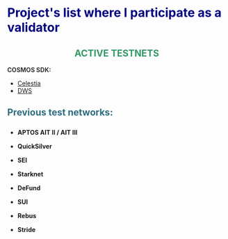 <p style="text-align: center;><img src="https://cdn4.iconfinder.com/data/icons/cryptocurrency-and-blockchain-technology-1/64/network-validation-block-blockchain-technology-512.png"></img></p>
<h1><span style="color: #000080;">Project's list where I participate as a validator</span></h1>
<h2 style="text-align: center;"><span style="color: #0000ff;"><span style="color: #339966;"><strong>ACTIVE TESTNETS</strong></span></span></h2>
<p style="color: #2e6c80;"><strong><span style="color: #333333;">COSMOS SDK:</span></strong></p>
<ul>
<li><a title="Celestia" href="https://celestia.explorers.guru/validator/celestiavaloper1xm6xlh80jxaxsar0ga7r2ep0j4pdy8aumdxtu5" target="_blank">Celestia</a></li>
<li><a title="DWS" href="https://dws.explorers.guru/validator/dewebvaloper10ehfeamddx9atyq9kll83c9szl522ywfg8jf9l" target="_blank">DWS</a></li>
</ul>
<h2 style="color: #2e6c80;">Previous test networks:</h2>
<ul style="list-style-position: initial; list-style-image: initial; font-size: 14px; line-height: 32px; font-weight: bold;">
<li style="clear: both;">APTOS AIT II / AIT III&nbsp;</li>
<li style="clear: both;">QuickSilver</li>
<li style="clear: both;">SEI</li>
<li style="clear: both;">Starknet</li>
<li style="clear: both;">DeFund</li>
<li style="clear: both;">SUI</li>
<li>Rebus</li>
<li>Stride</li>
</ul>
<p>&nbsp; &nbsp; &nbsp; &nbsp; &nbsp; &nbsp; &nbsp;</p>
